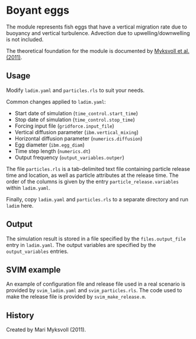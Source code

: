 # Boyant eggs

The module represents fish eggs that have a vertical migration rate due to
buoyancy and vertical turbulence. Advection due to upwelling/downwelling is
not included.

The theoretical foundation for the module is documented by 
[Myksvoll et al. (2011)](http://dx.doi.org/10.1080/19425120.2011.595258).

## Usage

Modify `ladim.yaml` and `particles.rls` to suit your needs.

Common changes applied to `ladim.yaml`:
- Start date of simulation (`time_control.start_time`)
- Stop date of simulation (`time_control.stop_time`)
- Forcing input file (`gridforce.input_file`)
- Vertical diffusion parameter (`ibm.vertical_mixing`)
- Horizontal diffusion parameter (`numerics.diffusion`)
- Egg diameter (`ibm.egg_diam`)
- Time step length (`numerics.dt`)
- Output frequency (`output_variables.outper`)

The file `particles.rls` is a tab-delimited text file containing particle
release time and location, as well as particle attributes at the release time.
The order of the columns is given by the entry `particle_release.variables`
within `ladim.yaml`.

Finally, copy `ladim.yaml` and `particles.rls` to a separate directory and
run `ladim` here.


## Output

The simulation result is stored in a file specified by the `files.output_file`
entry in `ladim.yaml`. The output variables are specified by the
`output_variables` entries. 

## SVIM example

An example of configuration file and release file used in a real scenario is
provided by `svim_ladim.yaml` and `svim_particles.rls`. The code used to make
the release file is provided by `svim_make_release.m`.  

## History

Created by Mari Myksvoll (2011).
